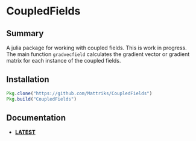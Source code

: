 # CoupledFields

## Summary

A julia package for working with coupled fields. This is work in progress. 
The main function `gradvecfield` calculates the gradient vector or gradient matrix for each instance of the coupled fields.

## Installation

```julia
Pkg.clone("https://github.com/Mattriks/CoupledFields")
Pkg.build("CoupledFields")
```

## Documentation

- [**LATEST**][docs-latest-url]


[docs-latest-url]: https://Mattriks.github.io/CoupledFields/latest
[docs-stable-url]: https://Mattriks.github.io/CoupledFields/stable

